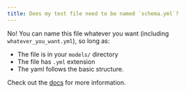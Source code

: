 ```yaml
---
title: Does my test file need to be named `schema.yml`?
---
```

No! You can name this file whatever you want (including `whatever_you_want.yml`), so long as:
* The file is in your `models/` directory
* The file has `.yml` extension
* The yaml follows the basic structure.

Check out the [docs](https://docs.getdbt.com/docs/declaring-properties) for more information.
